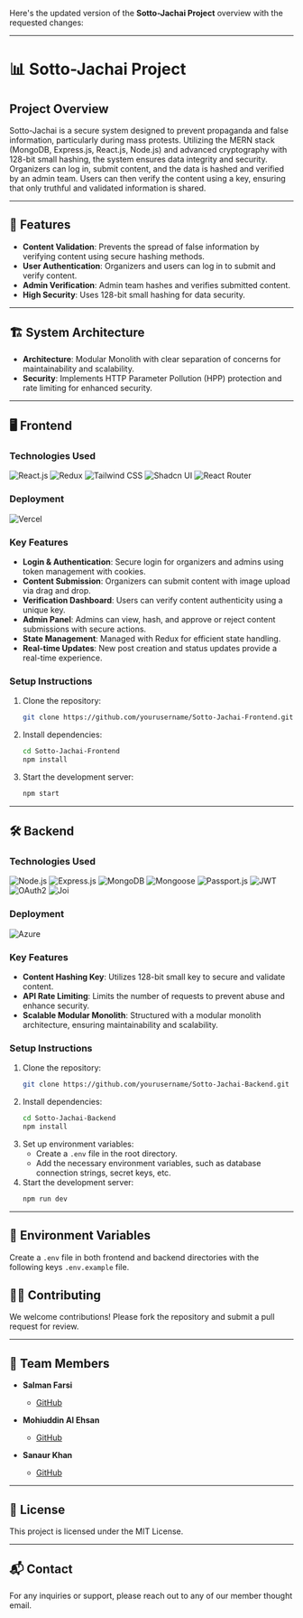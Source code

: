 Here's the updated version of the **Sotto-Jachai Project** overview with the requested changes:

---

# 📊 **Sotto-Jachai Project**

## Project Overview

Sotto-Jachai is a secure system designed to prevent propaganda and false information, particularly during mass protests. Utilizing the MERN stack (MongoDB, Express.js, React.js, Node.js) and advanced cryptography with 128-bit small hashing, the system ensures data integrity and security. Organizers can log in, submit content, and the data is hashed and verified by an admin team. Users can then verify the content using a key, ensuring that only truthful and validated information is shared.

---

## 🚀 **Features**

- **Content Validation**: Prevents the spread of false information by verifying content using secure hashing methods.
- **User Authentication**: Organizers and users can log in to submit and verify content.
- **Admin Verification**: Admin team hashes and verifies submitted content.
- **High Security**: Uses 128-bit small hashing for data security.

---

## 🏗️ **System Architecture**

- **Architecture**: Modular Monolith with clear separation of concerns for maintainability and scalability.
- **Security**: Implements HTTP Parameter Pollution (HPP) protection and rate limiting for enhanced security.

---

## 🖥️ **Frontend**

### **Technologies Used**

![React.js](https://img.shields.io/badge/React.js-61DAFB?style=for-the-badge&logo=react&logoColor=black)
![Redux](https://img.shields.io/badge/Redux-764ABC?style=for-the-badge&logo=redux&logoColor=white)
![Tailwind CSS](https://img.shields.io/badge/Tailwind%20CSS-06B6D4?style=for-the-badge&logo=tailwindcss&logoColor=white)
![Shadcn UI](https://img.shields.io/badge/Shadcn%20UI-333333?style=for-the-badge&logo=shadcn&logoColor=white)
![React Router](https://img.shields.io/badge/React%20Router-CC0000?style=for-the-badge&logo=react-router&logoColor=white)

### **Deployment**

![Vercel](https://img.shields.io/badge/Vercel-000000?style=for-the-badge&logo=vercel&logoColor=white)

### **Key Features**

- **Login & Authentication**: Secure login for organizers and admins using token management with cookies.
- **Content Submission**: Organizers can submit content with image upload via drag and drop.
- **Verification Dashboard**: Users can verify content authenticity using a unique key.
- **Admin Panel**: Admins can view, hash, and approve or reject content submissions with secure actions.
- **State Management**: Managed with Redux for efficient state handling.
- **Real-time Updates**: New post creation and status updates provide a real-time experience.

### **Setup Instructions**

1. Clone the repository:
   ```bash
   git clone https://github.com/yourusername/Sotto-Jachai-Frontend.git
   ```
2. Install dependencies:
   ```bash
   cd Sotto-Jachai-Frontend
   npm install
   ```
3. Start the development server:
   ```bash
   npm start
   ```

---

## 🛠️ **Backend**

### **Technologies Used**

![Node.js](https://img.shields.io/badge/Node.js-339933?style=for-the-badge&logo=nodedotjs&logoColor=white)
![Express.js](https://img.shields.io/badge/Express.js-000000?style=for-the-badge&logo=express&logoColor=white)
![MongoDB](https://img.shields.io/badge/MongoDB-47A248?style=for-the-badge&logo=mongodb&logoColor=white)
![Mongoose](https://img.shields.io/badge/Mongoose-880000?style=for-the-badge&logo=mongoose&logoColor=white)
![Passport.js](https://img.shields.io/badge/Passport.js-34E27A?style=for-the-badge&logo=passport&logoColor=white)
![JWT](https://img.shields.io/badge/JWT-000000?style=for-the-badge&logo=JSON%20web%20tokens&logoColor=white)
![OAuth2](https://img.shields.io/badge/OAuth2-3EAAAF?style=for-the-badge&logo=oauth&logoColor=white)
![Joi](https://img.shields.io/badge/Joi-338833?style=for-the-badge&logo=joi&logoColor=white)

### **Deployment**

![Azure](https://img.shields.io/badge/Azure-0078D4?style=for-the-badge&logo=microsoft-azure&logoColor=white)

### **Key Features**

- **Content Hashing Key**: Utilizes 128-bit small key to secure and validate content.
- **API Rate Limiting**: Limits the number of requests to prevent abuse and enhance security.
- **Scalable Modular Monolith**: Structured with a modular monolith architecture, ensuring maintainability and scalability.

### **Setup Instructions**

1. Clone the repository:
   ```bash
   git clone https://github.com/yourusername/Sotto-Jachai-Backend.git
   ```
2. Install dependencies:
   ```bash
   cd Sotto-Jachai-Backend
   npm install
   ```
3. Set up environment variables:
   - Create a `.env` file in the root directory.
   - Add the necessary environment variables, such as database connection strings, secret keys, etc.
4. Start the development server:
   ```bash
   npm run dev
   ```

---

## 📝 **Environment Variables**

Create a `.env` file in both frontend and backend directories with the following keys `.env.example`
file.

## 🧑‍💻 **Contributing**

We welcome contributions! Please fork the repository and submit a pull request for review.

---

## 👥 **Team Members**

- **Salman Farsi**

  - [GitHub](https://github.com/sa)

- **Mohiuddin Al Ehsan**

  - [GitHub](https://github.com/ehsan-profile)

- **Sanaur Khan**
  - [GitHub](https://github.com/sanaur-profile)

---

## 📜 **License**

This project is licensed under the MIT License.

---

## 📬 **Contact**

For any inquiries or support, please reach out to any of our member thought email.

